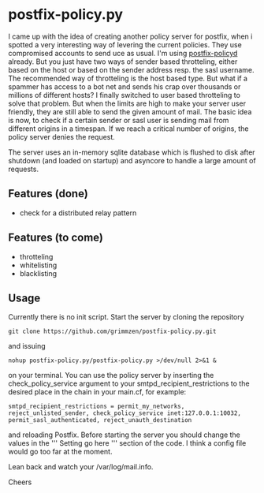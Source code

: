 postfix-policy.py
=================

I came up with the idea of creating another policy server for postfix, when i spotted a very
interesting way of levering the current policies. They use compromised accounts to send uce as usual. I'm using [postfix-policyd](http://policyd.org)
already. But you just have two ways of sender based throtteling, either based on the host or based on the sender address
resp. the sasl username. The recommended way of throtteling is the host based type. But what if a spammer has access to a bot net
and sends his crap over thousands or millions of different hosts? I finally switched to user based throtteling to solve that problem. But when
the limits are high to make your server user friendly, they are still able to send the given amount of mail.
The basic idea is now, to check if a certain sender or sasl user is sending mail from different origins in a timespan.
If we reach a critical number of origins, the policy server denies the request.

The server uses an in-memory sqlite database which is flushed to disk after shutdown (and loaded on startup) and asyncore
to handle a large amount of requests.

Features (done)
---------------
* check for a distributed relay pattern 

Features (to come)
------------------
* throtteling
* whitelisting
* blacklisting

Usage
-----
Currently there is no init script. Start the server by cloning the repository 

`git clone https://github.com/grimmzen/postfix-policy.py.git`

and issuing 

`nohup postfix-policy.py/postfix-policy.py >/dev/null 2>&1 &`

on your terminal. You can use the policy server by inserting the check_policy_service argument to your smtpd_recipient_restrictions 
to the desired place in the chain in your main.cf, for example:

`smtpd_recipient_restrictions = permit_my_networks, reject_unlisted_sender, check_policy_service inet:127.0.0.1:10032, permit_sasl_authenticated, reject_unauth_destination`

and reloading Postfix. Before starting the server you should change the values in the ''' Setting go here ''' section of the code. I think a
config file would go too far at the moment.

Lean back and watch your /var/log/mail.info.

Cheers

